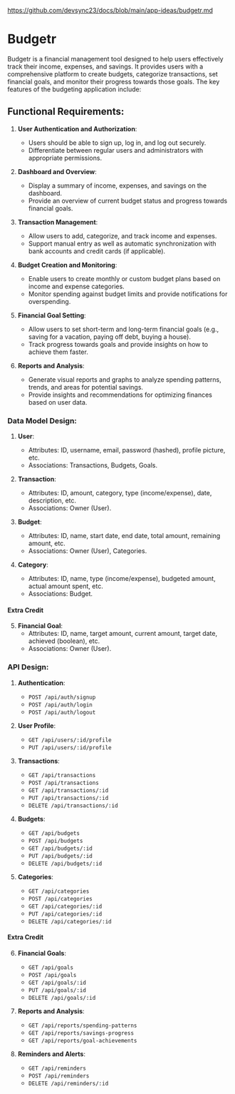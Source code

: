 https://github.com/devsync23/docs/blob/main/app-ideas/budgetr.md

# Budgetr
Budgetr is a financial management tool designed to help users effectively track their income, expenses, and savings. It provides users with a comprehensive platform to create budgets, categorize transactions, set financial goals, and monitor their progress towards those goals. The key features of the budgeting application include:

## Functional Requirements:

1. **User Authentication and Authorization**:
   - Users should be able to sign up, log in, and log out securely.
   - Differentiate between regular users and administrators with appropriate permissions.

2. **Dashboard and Overview**:
   - Display a summary of income, expenses, and savings on the dashboard.
   - Provide an overview of current budget status and progress towards financial goals.

3. **Transaction Management**:
   - Allow users to add, categorize, and track income and expenses.
   - Support manual entry as well as automatic synchronization with bank accounts and credit cards (if applicable).

4. **Budget Creation and Monitoring**:
   - Enable users to create monthly or custom budget plans based on income and expense categories.
   - Monitor spending against budget limits and provide notifications for overspending.

5. **Financial Goal Setting**:
   - Allow users to set short-term and long-term financial goals (e.g., saving for a vacation, paying off debt, buying a house).
   - Track progress towards goals and provide insights on how to achieve them faster.

6. **Reports and Analysis**:
   - Generate visual reports and graphs to analyze spending patterns, trends, and areas for potential savings.
   - Provide insights and recommendations for optimizing finances based on user data.

### Data Model Design:

1. **User**:
   - Attributes: ID, username, email, password (hashed), profile picture, etc.
   - Associations: Transactions, Budgets, Goals.

2. **Transaction**:
   - Attributes: ID, amount, category, type (income/expense), date, description, etc.
   - Associations: Owner (User).

3. **Budget**:
   - Attributes: ID, name, start date, end date, total amount, remaining amount, etc.
   - Associations: Owner (User), Categories.

4. **Category**:
   - Attributes: ID, name, type (income/expense), budgeted amount, actual amount spent, etc.
   - Associations: Budget.

#### Extra Credit

5. **Financial Goal**:
   - Attributes: ID, name, target amount, current amount, target date, achieved (boolean), etc.
   - Associations: Owner (User).

### API Design:

1. **Authentication**:
   - `POST /api/auth/signup`
   - `POST /api/auth/login`
   - `POST /api/auth/logout`

2. **User Profile**:
   - `GET /api/users/:id/profile`
   - `PUT /api/users/:id/profile`

3. **Transactions**:
   - `GET /api/transactions`
   - `POST /api/transactions`
   - `GET /api/transactions/:id`
   - `PUT /api/transactions/:id`
   - `DELETE /api/transactions/:id`

4. **Budgets**:
   - `GET /api/budgets`
   - `POST /api/budgets`
   - `GET /api/budgets/:id`
   - `PUT /api/budgets/:id`
   - `DELETE /api/budgets/:id`

5. **Categories**:
   - `GET /api/categories`
   - `POST /api/categories`
   - `GET /api/categories/:id`
   - `PUT /api/categories/:id`
   - `DELETE /api/categories/:id`

#### Extra Credit
6. **Financial Goals**:
   - `GET /api/goals`
   - `POST /api/goals`
   - `GET /api/goals/:id`
   - `PUT /api/goals/:id`
   - `DELETE /api/goals/:id`

7. **Reports and Analysis**:
   - `GET /api/reports/spending-patterns`
   - `GET /api/reports/savings-progress`
   - `GET /api/reports/goal-achievements`

8. **Reminders and Alerts**:
   - `GET /api/reminders`
   - `POST /api/reminders`
   - `DELETE /api/reminders/:id`
